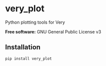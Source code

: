 # very_plot

Python plotting tools for Very

**Free software:** GNU General Public License v3


## Installation
`pip install very_plot`

